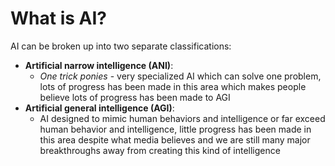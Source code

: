 # What is AI?

AI can be broken up into two separate classifications:

- **Artificial narrow intelligence (ANI)**:
  - _One trick ponies_ - very specialized AI which can solve one problem, lots of progress has been made in this area which makes people believe lots of progress has been made to AGI
- **Artificial general intelligence (AGI)**:
  - AI designed to mimic human behaviors and intelligence or far exceed human behavior and intelligence, little progress has been made in this area despite what media believes and we are still many major breakthroughs away from creating this kind of intelligence
